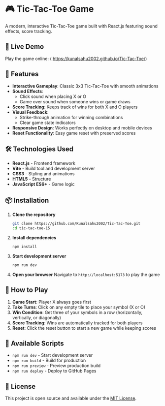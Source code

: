 # 🎮 Tic-Tac-Toe Game

A modern, interactive Tic-Tac-Toe game built with React.js featuring sound effects, score tracking.

## 🚀 Live Demo

Play the game online: ( https://kunalsahu2002.github.io/Tic-Tac-Toe/)

## 🌟 Features

- **Interactive Gameplay**: Classic 3x3 Tic-Tac-Toe with smooth animations
- **Sound Effects**: 
  - Click sound when placing X or O
  - Game over sound when someone wins or game draws
- **Score Tracking**: Keeps track of wins for both X and O players
- **Visual Feedback**: 
  - Strike-through animation for winning combinations
  - Clear game state indicators
- **Responsive Design**: Works perfectly on desktop and mobile devices
- **Reset Functionality**: Easy game reset with preserved scores


## 🛠️ Technologies Used

- **React.js** - Frontend framework
- **Vite** - Build tool and development server
- **CSS3** - Styling and animations
- **HTML5** - Structure
- **JavaScript ES6+** - Game logic

## 📦 Installation

1. **Clone the repository**
   ```bash
   git clone https://github.com/Kunalsahu2002/Tic-Tac-Toe.git
   cd tic-tac-toe-15
   ```

2. **Install dependencies**
   ```bash
   npm install
   ```

3. **Start development server**
   ```bash
   npm run dev
   ```

4. **Open your browser**
   Navigate to `http://localhost:5173` to play the game

## 🎯 How to Play

1. **Game Start**: Player X always goes first
2. **Take Turns**: Click on any empty tile to place your symbol (X or O)
3. **Win Condition**: Get three of your symbols in a row (horizontally, vertically, or diagonally)
4. **Score Tracking**: Wins are automatically tracked for both players
5. **Reset**: Click the reset button to start a new game while keeping scores


## 🔧 Available Scripts

- `npm run dev` - Start development server
- `npm run build` - Build for production
- `npm run preview` - Preview production build
- `npm run deploy` - Deploy to GitHub Pages


## 📝 License

This project is open source and available under the [MIT License](LICENSE).

